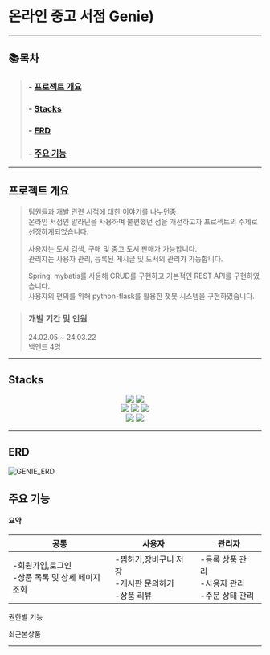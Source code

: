 # 온라인 중고 서점 Genie)

* * *

## 📚목차
>
>###   - [프로젝트 개요](#프로젝트-개요)
>###   - [Stacks](#Stacks)
>###   - [ERD](#ERD)
>###   - [주요 기능](#주요-기능)

* * *
## 프로젝트 개요  

>팀원들과 개발 관련 서적에 대한 이야기를 나누던중 <br>
>온라인 서점인 알라딘을 사용하며 불편했던 점을 개선하고자 프로젝트의 주제로 선정하게되었습니다.<br>
>
>사용자는 도서 검색, 구매 및 중고 도서 판매가 가능합니다.<br>
>관리자는 사용자 관리, 등록된 게시글 및 도서의 관리가 가능합니다.
>
>Spring, mybatis를 사용해 CRUD를 구현하고 기본적인 REST API를 구현하였습니다.<br>
>사용자의 편의를 위해 python-flask를 활용한 챗봇 시스템을 구현하였습니다.

>### 개발 기간 및 인원
>24.02.05 ~ 24.03.22<br>
>백엔드 4명
* * *
## Stacks
<div align=center> 
  <img src="https://img.shields.io/badge/java-007396?style=for-the-badge&logo=java&logoColor=white">
  <img src="https://img.shields.io/badge/python-3776AB?style=for-the-badge&logo=python&logoColor=white"> 
  <br> 
  <img src="https://img.shields.io/badge/spring-6DB33F?style=for-the-badge&logo=spring&logoColor=white">
  <img src="https://img.shields.io/badge/flask-000000?style=for-the-badge&logo=flask&logoColor=white">
  <img src="https://img.shields.io/badge/github-181717?style=for-the-badge&logo=github&logoColor=white"> 
  <br>
  <img src="https://img.shields.io/badge/oracle-F80000?style=for-the-badge&logo=oracle&logoColor=white">
  <img src="https://img.shields.io/badge/apache tomcat-F8DC75?style=for-the-badge&logo=apachetomcat&logoColor=white">
</div>

* * *

## ERD
![GENIE_ERD](https://github.com/Maksimssi/genie/assets/142511332/0db3dfcb-c55e-4702-ae28-77c3bddf08ee)

## 주요 기능
#### 요약

|공통|사용자|관리자|
|---------|---------|---------|
|-회원가입,로그인<br> -상품 목록 및 상세 페이지 조회|-찜하기,장바구니 저장&nbsp;&nbsp;&nbsp;&nbsp;<br> -게시판 문의하기<br> -상품 리뷰|-등록 상품 관리&nbsp;&nbsp;&nbsp;&nbsp;<br> -사용자 관리<br> -주문 상태 관리|

권한별 기능

최근본상품



* * *

